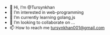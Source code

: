 - 👋 Hi, I’m @Tursynkhan
- 👀 I’m interested in web-programming
- 🌱 I’m currently learning golang,js
- 💞️ I’m looking to collaborate on ...
- 📫 How to reach me tursynkhan001@gmail.com

<!---
Tursynkhan/Tursynkhan is a ✨ special ✨ repository because its `README.md` (this file) appears on your GitHub profile.
You can click the Preview link to take a look at your changes.
--->
